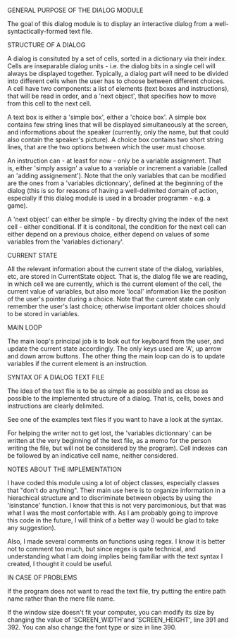 
GENERAL PURPOSE OF THE DIALOG MODULE

The goal of this dialog module is to display an interactive dialog from a well-syntactically-formed text file.



STRUCTURE OF A DIALOG

A dialog is consituted by a set of cells, sorted in a dictionary via their index.
Cells are inseparable dialog units - i.e. the dialog bits in a single cell will always be displayed together. Typically, a dialog part will need to be divided into different cells when the user has to choose between different choices.
A cell have two components: a list of elements (text boxes and instructions), that will be read in order, and a 'next object', that specifies how to move from this cell to the next cell.

A text box is either a 'simple box', either a 'choice box'.
A simple box contains few string lines that will be displayed simultaneously at the screen, and informations about the speaker (currently, only the name, but that could also contain the speaker's picture).
A choice box contains two short string lines, that are the two options between which the user must choose.

An instruction can - at least for now - only be a variable assignment. That is, either 'simply assign' a value to a variable or increment a variable (called an 'adding assignement').
Note that the only variables that can be modified are the ones from a 'variables dictionnary', defined at the beginning of the dialog (this is so for reasons of having a well-delimited domain of action, especially if this dialog module is used in a broader programm - e.g. a game).

A 'next object' can either be simple - by direclty giving the index of the next cell - either conditional. If it is conditonal, the condition for the next cell can either depend on a previous choice, either depend on values of some variables from the 'variables dictionary'.



CURRENT STATE

All the relevant information about the current state of the dialog, variables, etc, are stored in CurrentState object. That is, the dialog file we are reading, in which cell we are currently, which is the current element of the cell, the current value of variables, but also more 'local' information like the position of the user's pointer during a choice.
Note that the current state can only remember the user's last choice; otherwise important older choices should to be stored in variables.



MAIN LOOP

The main loop's principal job is to look out for keyboard from the user, and update the current state accordingly.
The only keys used are 'A', up arrow and down arrow buttons.
The other thing the main loop can do is to update variables if the current element is an instruction.



SYNTAX OF A DIALOG TEXT FILE

The idea of the text file is to be as simple as possible and as close as possible to the implemented structure of a dialog. That is, cells, boxes and instructions are clearly delimited.

See one of the examples text files if you want to have a look at the syntax.

For helping the writer not to get lost, the 'variables dictionnary' can be written at the very beginning of the text file, as a memo for the person writing the file, but will not be considered by the program). Cell indexes can be followed by an indicative cell name, neither considered.



NOTES ABOUT THE IMPLEMENTATION

I have coded this module using a lot of object classes, especially classes that "don't do anything". Their main use here is to organize information in a hierachical structure and to discriminate between objects by using the 'isinstance' function.
I know that this is not very parcimonious, but that was what I was the most confortable with. As I am probably going to improve this code in the future, I will think of a better way (I would be glad to take any suggestion).

Also, I made several comments on functions using regex. I know it is better not to comment too much, but since regex is quite technical, and understanding what I am doing implies being familiar with the text syntax I created, I thought it could be useful.


IN CASE OF PROBLEMS

If the program does not want to read the text file, try putting the entire path name rather than the mere file name.

If the window size doesn't fit your computer, you can modify its size by changing the value of 'SCREEN_WIDTH'and 'SCREEN_HEIGHT', line 391 and 392. You can also change the font type or size in line 390. 